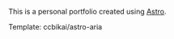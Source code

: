 This is a personal portfolio created using [Astro](https://astro.build).

Template: ccbikai/astro-aria
